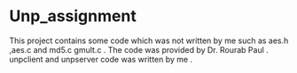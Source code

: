 # Unp_assignment
This project contains some code which was not written by me such as aes.h ,aes.c and md5.c gmult.c . The code was provided by Dr. Rourab Paul . 
unpclient and unpserver code was written by me .
